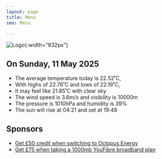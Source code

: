 ```yaml
---
layout: page
title: Menu
seo: Menu

---
```


![Logo](/images/logo.jpg){:width="832px"}

<!-- weather_marker starts -->
## On Sunday, 11 May 2025

- The average temperature today is 22.52˚C,
- With highs of 22.76˚C and lows of 22.19˚C,
- It may feel like 21.85˚C with clear sky
- The wind speed is 3.6m/s and visibility is 10000m
- The pressure is 1010hPa and humidity is 39%
- The sun will rise at 04:21 and set at 19:48

<!-- weather_marker ends -->

## Sponsors

- [Get £50 credit when switching to Octopus Energy](https://bit.ly/3oD1nnS)
- [Get £75 when taking a 1000mb YouFibre broadband plan](https://aklam.io/91zWhU?)
